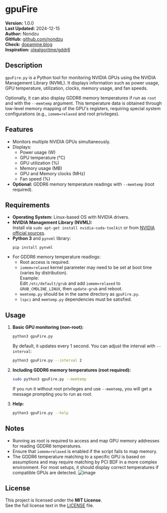 # gpuFire

**Version:** 1.0.0  
**Last Updated:** 2024-12-15  
**Author:** Nondzu  
**GitHub:** [github.com/nondzu](https://github.com/nondzu)  
**Check:** [dopamine.blog](https://dopamine.blog)  
**Inspiration:** [olealgoritme/gddr6](https://github.com/olealgoritme/gddr6)

## Description

`gpuFire.py` is a Python tool for monitoring NVIDIA GPUs using the NVIDIA Management Library (NVML). It displays information such as power usage, GPU temperature, utilization, clocks, memory usage, and fan speeds.

Optionally, it can also display GDDR6 memory temperatures if run as `root` and with the `--memtemp` argument. This temperature data is obtained through low-level memory mapping of the GPU's registers, requiring special system configurations (e.g., `iomem=relaxed` and root privileges).

## Features

- Monitors multiple NVIDIA GPUs simultaneously.
- Displays:
  - Power usage (W)
  - GPU temperature (°C)
  - GPU utilization (%)
  - Memory usage (MB)
  - GPU and Memory clocks (MHz)
  - Fan speed (%)
- **Optional:** GDDR6 memory temperature readings with `--memtemp` (root required).

## Requirements

- **Operating System:** Linux-based OS with NVIDIA drivers.
- **NVIDIA Management Library (NVML):**  
  Install via `sudo apt-get install nvidia-cuda-toolkit` or from [NVIDIA official sources](https://developer.nvidia.com/nvidia-system-management-interface).
- **Python 3** and `pynvml` library:  
  ```
  pip install pynvml
  ```
- For GDDR6 memory temperature readings:
  - Root access is required.
  - `iomem=relaxed` kernel parameter may need to be set at boot time (varies by distribution).  
    Example:  
    Edit `/etc/default/grub` and add `iomem=relaxed` to `GRUB_CMDLINE_LINUX`, then `update-grub` and reboot.
  - `memtemp.py` should be in the same directory as `gpuFire.py`.
  - `lspci` and `memtemp.py` dependencies must be satisfied.

## Usage

1. **Basic GPU monitoring (non-root):**
   ```bash
   python3 gpuFire.py
   ```
   By default, it updates every 1 second. You can adjust the interval with `--interval`:
   ```bash
   python3 gpuFire.py --interval 2
   ```

2. **Including GDDR6 memory temperatures (root required):**
   ```bash
   sudo python3 gpuFire.py --memtemp
   ```
   If you run it without root privileges and use `--memtemp`, you will get a message prompting you to run as root.

3. **Help:**
   ```bash
   python3 gpuFire.py --help
   ```

## Notes

- Running as root is required to access and map GPU memory addresses for reading GDDR6 temperatures.
- Ensure that `iomem=relaxed` is enabled if the script fails to map memory.
- The GDDR6 temperature matching to a specific GPU is based on assumptions and may require matching by PCI BDF in a more complex environment. For most setups, it should display correct temperatures if compatible GPUs are detected.
![image](https://github.com/user-attachments/assets/39b22f2e-eb05-463f-92dc-a75f162f3781)

## License

This project is licensed under the **MIT License**.  
See the full license text in the [LICENSE](https://github.com/Nondzu/gpuFire/blob/master/LICENSE) file.  
